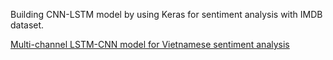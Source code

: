 Building CNN-LSTM model by using Keras for sentiment analysis with IMDB dataset.


[Multi-channel LSTM-CNN model for Vietnamese sentiment analysis](https://www.researchgate.net/publication/321259272_Multi-channel_LSTM-CNN_model_for_Vietnamese_sentiment_analysis)
